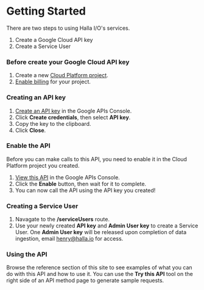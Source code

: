 # Getting Started
There are two steps to using Halla I/O's services.
1. Create a Google Cloud API key
2. Create a Service User

### Before create your Google Cloud API key
1. Create a new [Cloud Platform project](https://console.developers.google.com/projectcreate).
2. [Enable billing](https://cloud.google.com/billing/docs/how-to/modify-project#enable_billing_for_a_project) for your project.

### Creating an API key
1. [Create an API key](https://console.developers.google.com/apis/credentials) in the Google APIs Console.
2. Click **Create credentials**, then select **API key**.
3. Copy the key to the clipboard.
4. Click **Close**.

### Enable the API
Before you can make calls to this API, you need to enable it in the Cloud Platform project you created.
1. [View this API](https://console.developers.google.com/apis/api/{{apiHost}}/overview) in the Google APIs Console.
2. Click the **Enable** button, then wait for it to complete.
3. You can now call the API using the API key you created!

### Creating a Service User
1. Navagate to the **/serviceUsers** route.
2. Use your newly created **API key** and **Admin User key** to create a Service User. One **Admin User key** will be released upon completion of data ingestion, email henry@halla.io for access.

### Using the API
Browse the reference section of this site to see examples of what you can do with this API and how to use it. You can use the **Try this API** tool on the right side of an API method page to generate sample requests.
